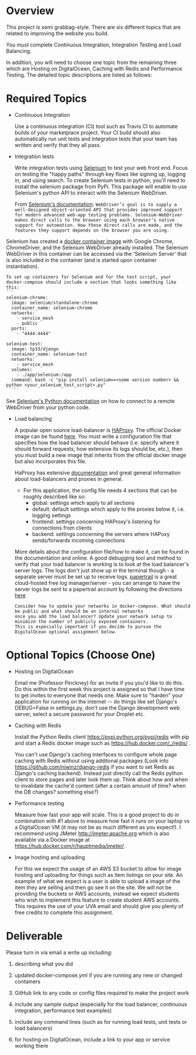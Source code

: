 Overview
========

This project is semi grabbag-style. There are six different topics that are related to improving the website you build.

You *must* complete Continuous Integration, Integration Testing and Load Balancing.

In addition, you will need to choose one topic from the remaining three which are Hosting on DigitalOcean, Caching with Redis and Performance Testing.
The detailed topic descriptions are listed as follows:

# Required Topics
- Continuous Integration

    Use a continuous integration (CI) tool such as Travis CI to automate builds of your marketplace project. Your CI build should also automatically run unit tests and integration tests that your team has written and verify that they all pass.

- Integration tests

    Write integration tests using [Selenium](http://www.seleniumhq.org) to test your web front end. Focus on testing the "happy paths" through key flows like signing up, logging in, and using search. 
    To create Selenium tests in python, you'll need to install the selenium package from PyPi. This package will enable to use Selenium's python API to interact with the Selenium WebDriver. 
      
   From [Selenium's documentation](http://www.seleniumhq.org/docs/03_webdriver.jsp#introducing-webdriver):
      ` WebDriver’s goal is to supply a well-designed object-oriented API that provides improved support for modern advanced web-app testing problems. Selenium-WebDriver makes direct calls to the browser using each browser’s native support for automation. How these direct calls are made, and the features they support depends on the browser you are using. ` 
      
Selenium has created a [docker container image](https://hub.docker.com/r/selenium/standalone-chrome/) with Google Chrome, ChromeDriver, and the Selenium WebDriver already installed. The Selenium WebDriver in this container can be accessed via the 'Selenium Server' that is also included in the container (and is started upon container instantiation).

    To set up containers for Selenium and for the test script, your docker-compose should include a section that looks something like this:
    ```
    selenium-chrome:
      image: selenium/standalone-chrome
      container_name: selenium-chrome
      networks:
        - service_mesh
        - public
      ports:
        - "4444:4444"

    selenium-test:
      image: tp33/django
      container_name: selenium-test
      networks:
        - service_mesh
      volumes:
        - ./app/selenium:/app
      command: bash -c "pip install selenium==<some version number> && python <your_selenium_test_script>.py"
      ```
    
 See [Selenium's Python documentation](http://selenium-python.readthedocs.io/getting-started.html#using-selenium-with-remote-webdriver) on how to connect to a remote WebDriver from your python code.

- Load balancing
    
     A popular open source load-balancer is [HAProxy](https://en.wikipedia.org/wiki/HAProxy).
      The official Docker image can be found [here](https://hub.docker.com/_/haproxy/).
      You must write a configuration file that specifies how the load balancer should behave (i.e. specify where it should forward requests, how extensive its logs should be, etc.), then you must build a new image that inherits from the official docker image but also incorporates this file.
      
     HaProxy has extensive [documentation](http://cbonte.github.io/haproxy-dconv/1.6/intro.html) and great general information
      about load-balancers and proxies in general.
      
     - For this application, the config file needs 4 sections that can be roughly described like so:
        * global: settings which apply to all sections
        * default: default settings which apply to the proxies below it, i.e. logging settings
        * frontend: settings concerning HAProxy's listening for connections from clients
        * backend: settings concerning the servers where HAPoxy sends/forwards incoming connections
            
     More details about the configuration file/how to make it, can be found in the documentation and online.
      A good debugging tool and method to verify that your load balancer is working is to look at the load balancer's 
      server logs. The logs don't just show up in the terminal though - a separate server must be set up to receive logs.
      [papertrail](https://papertrailapp.com/) is a great cloud-hosted free log manager/server - you can arrange to
      have the server logs be sent to a papertrail account by following the directions [here](http://help.papertrailapp.com/kb/configuration/haproxy/)
      
      Consider how to update your networks in docker-compose. What should be public and what should be on internal networks
      once you add the load balancer? Update your network setup to minimize the number of publicly exposed containers. 
      This is especially important if you decide to pursue the DigitalOcean optional assignment below. 
      
# Optional Topics (Choose One)

- Hosting on DigitalOcean
    
     Email me (Professor Pinckney) for an invite if you you'd like to do this. Do this within the first week this project is assigned so that I have time to get invites to everyone that needs one. Make sure to "harden" your application for running on the internet -- do things like set Django's DEBUG=False in settings.py, don't use the Django development web server, select a secure password for your Droplet etc. 

- Caching with Redis
   
     Install the Python Redis client https://pypi.python.org/pypi/redis with pip and
      start a Redis docker image such as https://hub.docker.com/_/redis/ .
      
     You can't use Django's caching interfaces to configure whole page caching with Redis without using additonal packages (Look into https://github.com/niwinz/django-redis if you want to set Redis as Django's caching backend). Instead just directly call the Redis python client to store pages and later look them up. Think about how and when
      to invalidate the cache'd content (after a certain amount of time? when the DB changes? something else?) 

    
- Performance testing
    
     Measure how fast your app will scale. This is a good project to do in combination with #1 above
     to measure how fast it runs on your laptop vs a DigitalOcean VM (it may not be as much different
      as you expect!). I recommend using JMeter http://jmeter.apache.org which is also available via
      a Docker image at https://hub.docker.com/r/hauptmedia/jmeter/ .
      
      
 - Image hosting and uploading 
 
    For this we expect the usage of an AWS S3 bucket to allow for image hosting and uploading for things such as item
    listings on your site. An example of what we expect is a user is able to upload a image of the item they are selling
    and then go see it on the site. We will not be providing the buckets or AWS accounts, instead we expect students who
    wish to implement this feature to create student AWS accounts. This requires the use of your UVA email and should give
    you plenty of free credits to complete this assignment. 
    
      
Deliverable
===========

Please turn in via email a write up including:

1. describing what you did

2. updated docker-compose.yml if you are running any new or changed containers
 
2. GitHub link to any code or config files required to make the project work

3. include any sample output (especially for the load balancer, continuous integration, performance test examples)

4. include any command lines (such as for running load tests, unit tests or load balancers)

5. for hosting on DigitalOcean, include a link to your app or service working there
